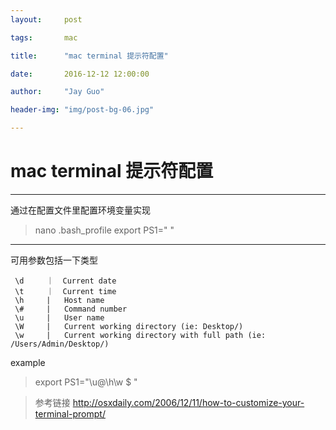 ```yaml
---
layout:     post

tags:       mac

title:      "mac terminal 提示符配置"

date:       2016-12-12 12:00:00

author:     "Jay Guo"

header-img: "img/post-bg-06.jpg"

---
```


# mac terminal 提示符配置
------
通过在配置文件里配置环境变量实现
>nano .bash_profile
>export PS1=" "

------
可用参数包括一下类型

	 \d     ｜  Current date
	 \t     ｜  Current time
	 \h     |   Host name
	 \#     |   Command number
	 \u     |   User name
	 \W     |   Current working directory (ie: Desktop/)
	 \w     |   Current working directory with full path (ie: /Users/Admin/Desktop/)


example
> export PS1="\u@\h\w $ "

>参考链接 http://osxdaily.com/2006/12/11/how-to-customize-your-terminal-prompt/



